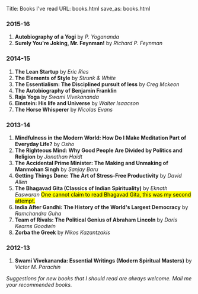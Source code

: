 Title: Books I've read
URL: books.html
save_as: books.html

### 2015-16 
1. **Autobiography of a Yogi** by *P. Yogananda*
2. **Surely You're Joking, Mr. Feynman!** by *Richard P. Feynman* 


### 2014-15 
1. **The Lean Startup** by *Eric Ries*
2. **The Elements of Style** by *Strunk & White*
3. **The Essentialism: The Disciplined pursuit of less** by *Creg Mckeon*
4. **The Autobiography of Benjamin Franklin** 
5. **Raja Yoga** by *Swami Vivekananda*
6. **Einstein: His life and Universe** by *Walter Isaacson* 
7. **The Horse Whisperer** by *Nicolas Evans*

### 2013-14 
1. **Mindfulness in the Modern World: How Do I Make Meditation Part of Everyday Life?** by *Osho*
2. **The Righteous Mind: Why Good People Are Divided by Politics and Religion** by *Jonathan Haidt*
3. **The Accidental Prime Minister: The Making and Unmaking of Manmohan Singh** by *Sanjay Baru*
4. **Getting Things Done: The Art of Stress-Free Productivity** by *David Allen*  
5. **The Bhagavad Gita (Classics of Indian Spirituality)** by *Eknath Easwaran* <mark>One cannot claim to read Bhagavad Gita, this was my second attempt. </mark>
6. **India After Gandhi: The History of the World's Largest Democracy** by *Ramchandra Guha* 
7. **Team of Rivals: The Political Genius of Abraham Lincoln** by *Doris Kearns Goodwin* 
8. **Zorba the Greek** by *Nikos Kazantzakis*

### 2012-13 
1. **Swami Vivekananda: Essential Writings (Modern Spiritual Masters)** by *Victor M. Parachin* 


*Suggestions for new books that I should read are always welcome. Mail me your recommended books.*
